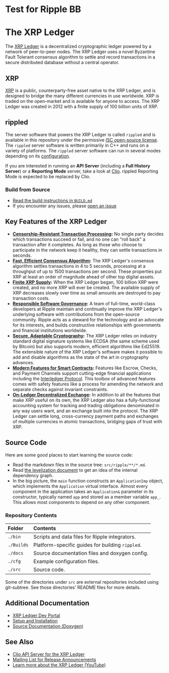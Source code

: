 # Test for Ripple BB

# The XRP Ledger

The [XRP Ledger](https://xrpl.org/) is a decentralized cryptographic ledger powered by a network of peer-to-peer nodes. The XRP Ledger uses a novel Byzantine Fault Tolerant consensus algorithm to settle and record transactions in a secure distributed database without a central operator.

## XRP
[XRP](https://xrpl.org/xrp.html) is a public, counterparty-free asset native to the XRP Ledger, and is designed to bridge the many different currencies in use worldwide. XRP is traded on the open-market and is available for anyone to access. The XRP Ledger was created in 2012 with a finite supply of 100 billion units of XRP.

## rippled
The server software that powers the XRP Ledger is called `rippled` and is available in this repository under the permissive [ISC open-source license](LICENSE.md). The `rippled` server software is written primarily in C++ and runs on a variety of platforms. The `rippled` server software can run in several modes depending on its [configuration](https://xrpl.org/rippled-server-modes.html).

If you are interested in running an **API Server** (including a **Full History Server**) or a **Reporting Mode** server, take a look at [Clio](https://github.com/XRPLF/clio). rippled Reporting Mode is expected to be replaced by Clio.

### Build from Source

* [Read the build instructions in `BUILD.md`](BUILD.md)
* If you encounter any issues, please [open an issue](https://github.com/XRPLF/rippled/issues)

## Key Features of the XRP Ledger

- **[Censorship-Resistant Transaction Processing][]:** No single party decides which transactions succeed or fail, and no one can "roll back" a transaction after it completes. As long as those who choose to participate in the network keep it healthy, they can settle transactions in seconds.
- **[Fast, Efficient Consensus Algorithm][]:** The XRP Ledger's consensus algorithm settles transactions in 4 to 5 seconds, processing at a throughput of up to 1500 transactions per second. These properties put XRP at least an order of magnitude ahead of other top digital assets.
- **[Finite XRP Supply][]:** When the XRP Ledger began, 100 billion XRP were created, and no more XRP will ever be created. The available supply of XRP decreases slowly over time as small amounts are destroyed to pay transaction costs.
- **[Responsible Software Governance][]:** A team of full-time, world-class developers at Ripple maintain and continually improve the XRP Ledger's underlying software with contributions from the open-source community. Ripple acts as a steward for the technology and an advocate for its interests, and builds constructive relationships with governments and financial institutions worldwide.
- **[Secure, Adaptable Cryptography][]:** The XRP Ledger relies on industry standard digital signature systems like ECDSA (the same scheme used by Bitcoin) but also supports modern, efficient algorithms like Ed25519. The extensible nature of the XRP Ledger's software makes it possible to add and disable algorithms as the state of the art in cryptography advances.
- **[Modern Features for Smart Contracts][]:** Features like Escrow, Checks, and Payment Channels support cutting-edge financial applications including the [Interledger Protocol](https://interledger.org/). This toolbox of advanced features comes with safety features like a process for amending the network and separate checks against invariant constraints.
- **[On-Ledger Decentralized Exchange][]:** In addition to all the features that make XRP useful on its own, the XRP Ledger also has a fully-functional accounting system for tracking and trading obligations denominated in any way users want, and an exchange built into the protocol. The XRP Ledger can settle long, cross-currency payment paths and exchanges of multiple currencies in atomic transactions, bridging gaps of trust with XRP.

[Censorship-Resistant Transaction Processing]: https://xrpl.org/xrp-ledger-overview.html#censorship-resistant-transaction-processing
[Fast, Efficient Consensus Algorithm]: https://xrpl.org/xrp-ledger-overview.html#fast-efficient-consensus-algorithm
[Finite XRP Supply]: https://xrpl.org/xrp-ledger-overview.html#finite-xrp-supply
[Responsible Software Governance]: https://xrpl.org/xrp-ledger-overview.html#responsible-software-governance
[Secure, Adaptable Cryptography]: https://xrpl.org/xrp-ledger-overview.html#secure-adaptable-cryptography
[Modern Features for Smart Contracts]: https://xrpl.org/xrp-ledger-overview.html#modern-features-for-smart-contracts
[On-Ledger Decentralized Exchange]: https://xrpl.org/xrp-ledger-overview.html#on-ledger-decentralized-exchange


## Source Code

Here are some good places to start learning the source code:

- Read the markdown files in the source tree: `src/ripple/**/*.md`.
- Read [the levelization document](./Builds/levelization) to get an idea of the internal dependency graph.
- In the big picture, the `main` function constructs an `ApplicationImp` object, which implements the `Application` virtual interface. Almost every component in the application takes an `Application&` parameter in its constructor, typically named `app` and stored as a member variable `app_`. This allows most components to depend on any other component.

### Repository Contents

| Folder     | Contents                                         |
|:-----------|:-------------------------------------------------|
| `./bin`    | Scripts and data files for Ripple integrators.   |
| `./Builds` | Platform-specific guides for building `rippled`. |
| `./docs`   | Source documentation files and doxygen config.   |
| `./cfg`    | Example configuration files.                     |
| `./src`    | Source code.                                     |

Some of the directories under `src` are external repositories included using
git-subtree. See those directories' README files for more details.


## Additional Documentation

* [XRP Ledger Dev Portal](https://xrpl.org/)
* [Setup and Installation](https://xrpl.org/install-rippled.html)
* [Source Documentation (Doxygen)](https://xrplf.github.io/rippled/)

## See Also

* [Clio API Server for the XRP Ledger](https://github.com/XRPLF/clio)
* [Mailing List for Release Announcements](https://groups.google.com/g/ripple-server)
* [Learn more about the XRP Ledger (YouTube)](https://www.youtube.com/playlist?list=PLJQ55Tj1hIVZtJ_JdTvSum2qMTsedWkNi)
